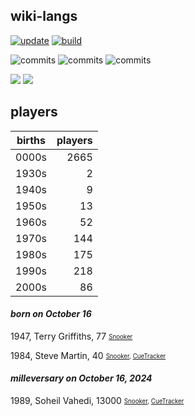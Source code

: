 ## wiki-langs
[![update](https://github.com/dreamerminsk/wiki-langs/actions/workflows/update-tables.yml/badge.svg)](https://github.com/dreamerminsk/wiki-langs/actions/workflows/update-tables.yml)
[![build](https://github.com/dreamerminsk/wiki-langs/actions/workflows/build.yml/badge.svg)](https://github.com/dreamerminsk/wiki-langs/actions/workflows/build.yml)

![commits](https://img.shields.io/github/commit-activity/y/dreamerminsk/wiki-langs)
![commits](https://img.shields.io/github/commit-activity/m/dreamerminsk/wiki-langs)
![commits](https://img.shields.io/github/commit-activity/w/dreamerminsk/wiki-langs)

![](https://img.shields.io/github/languages/code-size/dreamerminsk/wiki-langs)
![](https://img.shields.io/github/repo-size/dreamerminsk/wiki-langs)

## players
| births | players |
| :----: | ------: |
| 0000s | 2665 |
| 1930s | 2 |
| 1940s | 9 |
| 1950s | 13 |
| 1960s | 52 |
| 1970s | 144 |
| 1980s | 175 |
| 1990s | 218 |
| 2000s | 86 |

#### ***born on October 16***
1947, Terry Griffiths, 77 <sub><sup>[Snooker](http://www.snooker.org/res/index.asp?player=2877)</sup></sub>

1984, Steve Martin, 40 <sub><sup>[Snooker](http://www.snooker.org/res/index.asp?player=662), [CueTracker](http://cuetracker.net/Players/steve-martin/)</sup></sub>


#### ***milleversary on October 16, 2024***
1989, Soheil Vahedi, 13000 <sub><sup>[Snooker](http://www.snooker.org/res/index.asp?player=1934), [CueTracker](http://cuetracker.net/Players/soheil-vahedi/)</sup></sub>



